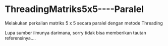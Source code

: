 # ThreadingMatriks5x5----Paralel
Melakukan perkalian matriks 5 x 5 secara paralel dengan metode Threading

Lupa sumber ilmunya darimana, sorry tidak bisa memberikan tautan referensinya.... 
